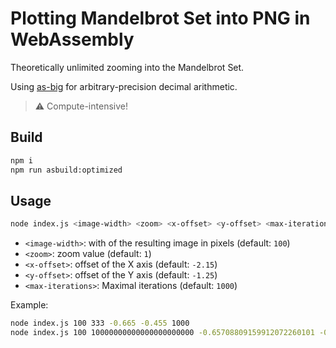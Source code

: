 # Plotting Mandelbrot Set into PNG in WebAssembly

Theoretically unlimited zooming into the Mandelbrot Set.

Using [as-big](https://github.com/ttulka/as-big) for arbitrary-precision decimal arithmetic.

> :warning: Compute-intensive!

## Build

```sh
npm i
npm run asbuild:optimized
```

## Usage

```sh
node index.js <image-width> <zoom> <x-offset> <y-offset> <max-iterations>
```

- `<image-width>`: with of the resulting image in pixels (default: `100`)
- `<zoom>`: zoom value (default: `1`)
- `<x-offset>`: offset of the X axis (default: `-2.15`)
- `<y-offset>`: offset of the Y axis (default: `-1.25`)
- `<max-iterations>`: Maximal iterations (default: `1000`)

Example:

```sh
node index.js 100 333 -0.665 -0.455 1000
node index.js 100 10000000000000000000000 -0.65708809159912072260101 -0.45040104259032688650481 5000
```

